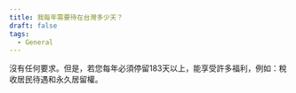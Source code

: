 ```yaml
---
title: 我每年需要待在台灣多少天？
draft: false
tags:
  - General
---
```

沒有任何要求。但是，若您每年必須停留183天以上，能享受許多福利，例如：稅收居民待遇和永久居留權。